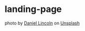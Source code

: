 # landing-page

photo by <a href="https://unsplash.com/@danny_lincoln?utm_content=creditCopyText&utm_medium=referral&utm_source=unsplash">Daniel Lincoln</a> on <a href="https://unsplash.com/photos/a-close-up-of-a-dog-with-a-mountain-in-the-background-ALG0gP4GDbw?utm_content=creditCopyText&utm_medium=referral&utm_source=unsplash">Unsplash</a>